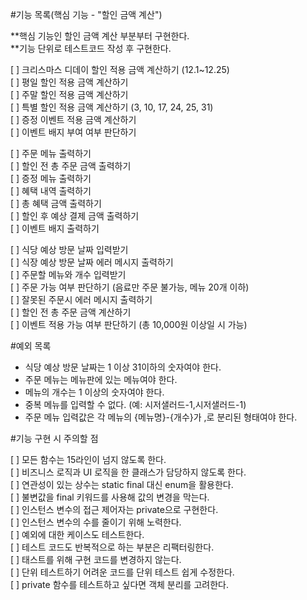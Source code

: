 #기능 목록(핵심 기능 - "할인 금액 계산")  
  
**핵심 기능인 할인 금액 계산 부분부터 구현한다.  
**기능 단위로 테스트코드 작성 후 구현한다.
  
[ ] 크리스마스 디데이 할인 적용 금액 계산하기 (12.1~12.25)  
[ ] 평일 할인 적용 금액 계산하기  
[ ] 주말 할인 적용 금액 계산하기  
[ ] 특별 할인 적용 금액 계산하기 (3, 10, 17, 24, 25, 31)  
[ ] 증정 이벤트 적용 금액 계산하기  
[ ] 이벤트 배지 부여 여부 판단하기  
  
[ ] 주문 메뉴 출력하기  
[ ] 할인 전 총 주문 금액 출력하기  
[ ] 증정 메뉴 출력하기  
[ ] 혜택 내역 출력하기  
[ ] 총 혜택 금액 출력하기  
[ ] 할인 후 예상 결제 금액 출력하기  
[ ] 이벤트 배지 출력하기  
  
[ ] 식당 예상 방문 날짜 입력받기  
[ ] 식장 예상 방문 날짜 에러 메시지 출력하기  
[ ] 주문할 메뉴와 개수 입력받기  
[ ] 주문 가능 여부 판단하기 (음료만 주문 불가능, 메뉴 20개 이하)  
[ ] 잘못된 주문시 에러 메시지 출력하기  
[ ] 할인 전 총 주문 금액 계산하기    
[ ] 이벤트 적용 가능 여부 판단하기 (총 10,000원 이상일 시 가능)  

#예외 목록
- 식당 예상 방문 날짜는 1 이상 31이하의 숫자여야 한다.  
- 주문 메뉴는 메뉴판에 있는 메뉴여야 한다.  
- 메뉴의 개수는 1 이상의 숫자여야 한다.  
- 중복 메뉴를 입력할 수 없다. (예: 시저샐러드-1,시저샐러드-1)  
- 주문 메뉴 입력값은 각 메뉴의 {메뉴명}-{개수}가 ,로 분리된 형태여야 한다.
  
#기능 구현 시 주의할 점 
  
[ ] 모든 함수는 15라인이 넘지 않도록 한다.  
[ ] 비즈니스 로직과 UI 로직을 한 클래스가 담당하지 않도록 한다.  
[ ] 연관성이 있는 상수는 static final 대신 enum을 활용한다.  
[ ] 불변값을 final 키워드를 사용해 값의 변경을 막는다.    
[ ] 인스턴스 변수의 접근 제어자는 private으로 구현한다.  
[ ] 인스턴스 변수의 수를 줄이기 위해 노력한다.  
[ ] 예외에 대한 케이스도 테스트한다.  
[ ] 테스트 코드도 반복적으로 하는 부분은 리팩터링한다.  
[ ] 태스트를 위해 구현 코드를 변경하지 않는다.  
[ ] 단위 테스트하기 어려운 코드를 단위 테스트 쉽게 수정한다.  
[ ] private 함수를 테스트하고 싶다면 객체 분리를 고려한다.    